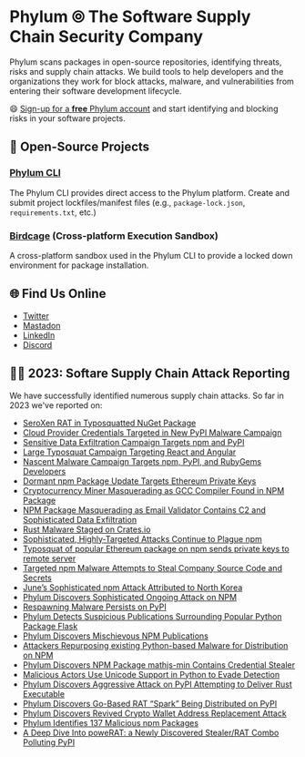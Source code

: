 # Phylum ⦾ The Software Supply Chain Security Company

<!--

**Here are some ideas to get you started:**

🙋‍♀️ A short introduction - what is your organization all about?
🌈 Contribution guidelines - how can the community get involved?
👩‍💻 Useful resources - where can the community find your docs? Is there anything else the community should know?
🍿 Fun facts - what does your team eat for breakfast?
🧙 Remember, you can do mighty things with the power of [Markdown](https://docs.github.com/github/writing-on-github/getting-started-with-writing-and-formatting-on-github/basic-writing-and-formatting-syntax)
-->

Phylum scans packages in open-source repositories, identifying threats, risks and supply chain attacks. We 
build tools to help developers and the organizations they work for block attacks, malware, and 
vulnerabilities from entering their software development lifecycle.

😄 [Sign-up for a **free** Phylum account](https://app.phylum.io) and start identifying and blocking risks in your software projects.

## 🔧 Open-Source Projects

### [Phylum CLI](https://github.com/phylum-dev/cli)
The Phylum CLI provides direct access to the Phylum platform. Create and submit project lockfiles/manifest files (e.g., `package-lock.json`, `requirements.txt`, etc.)

### [Birdcage](https://github.com/phylum-dev/birdcage) (Cross-platform Execution Sandbox)
A cross-platform sandbox used in the Phylum CLI to provide a locked down environment for package installation.

## 🌐 Find Us Online
* [Twitter](https://twitter.com/Phylum_IO)
* [Mastadon](https://infosec.exchange/@phylum)
* [LinkedIn](https://www.linkedin.com/company/phylum-io/)
* [Discord](https://discord.gg/Fe6pr5eW6p)

## 🧟‍♂️ 2023: Softare Supply Chain Attack Reporting
We have successfully identified numerous supply chain attacks. So far in 2023 we've reported on:
* [SeroXen RAT in Typosquatted NuGet Package](https://blog.phylum.io/phylum-discovers-seroxen-rat-in-typosquatted-nuget-package/)
* [Cloud Provider Credentials Targeted in New PyPI Malware Campaign](https://blog.phylum.io/cloud-provider-credentials-targeted-in-new-pypi-malware-campaign/)
* [Sensitive Data Exfiltration Campaign Targets npm and PyPI](https://blog.phylum.io/sensitive-data-exfiltration-campaign-targets-npm-and-pypi/)
* [Large Typosquat Campaign Targeting React and Angular](https://blog.phylum.io/large-typosquat-campaign-targeting-react-and-angular/)
* [Nascent Malware Campaign Targets npm, PyPI, and RubyGems Developers](https://blog.phylum.io/malware-campaign-targets-npm-pypi-and-rubygems-developers/)
* [Dormant npm Package Update Targets Ethereum Private Keys](https://blog.phylum.io/dormant-npm-package-update-targets-ethereum-private-keys/)
* [Cryptocurrency Miner Masquerading as GCC Compiler Found in NPM Package](https://blog.phylum.io/cryptocurrency-miner-masquerading-as-gcc-compiler-found-in-npm-package/)
* [NPM Package Masquerading as Email Validator Contains C2 and Sophisticated Data Exfiltration](https://blog.phylum.io/npm-emails-validator-package-malware/)
* [Rust Malware Staged on Crates.io](https://blog.phylum.io/rust-malware-staged-on-crates-io/)
* [Sophisticated, Highly-Targeted Attacks Continue to Plague npm](https://blog.phylum.io/sophisticated-highly-targeted-attacks-continue-to-plague-npm/)
* [Typosquat of popular Ethereum package on npm sends private keys to remote server](https://blog.phylum.io/typosquat-of-popular-ethereum-package-steals-private-keys/)
* [Targeted npm Malware Attempts to Steal Company Source Code and Secrets](https://blog.phylum.io/targeted-npm-malware-attempts-to-steal-developers-source-code-and-secrets/)
* [June’s Sophisticated npm Attack Attributed to North Korea](https://blog.phylum.io/junes-sophisticated-npm-attack-attributed-to-north-korea/)
* [Phylum Discovers Sophisticated Ongoing Attack on NPM](https://blog.phylum.io/sophisticated-ongoing-attack-discovered-on-npm/)
* [Respawning Malware Persists on PyPI](https://blog.phylum.io/respawning-malware-persists-on-pypi/)
* [Phylum Detects Suspicious Publications Surrounding Popular Python Package Flask](https://blog.phylum.io/phylum-detects-suspicious-publications-surrounding-popular-python-flask-package/)
* [Phylum Discovers Mischievous NPM Publications](https://blog.phylum.io/phylum-discovers-mischievous-npm-publications/)
* [Attackers Repurposing existing Python-based Malware for Distribution on NPM](https://blog.phylum.io/attackers-repurposing-existing-python-based-malware-for-distribution-on-npm/)
* [Phylum Discovers NPM Package mathjs-min Contains Credential Stealer](https://blog.phylum.io/phylum-discovers-npm-package-mathjs-min-contains-discord-token-grabber/)
* [Malicious Actors Use Unicode Support in Python to Evade Detection](https://blog.phylum.io/malicious-actors-use-unicode-support-in-python-to-evade-detection/)
* [Phylum Discovers Aggressive Attack on PyPI Attempting to Deliver Rust Executable](https://blog.phylum.io/phylum-discovers-another-attack-on-pypi/)
* [Phylum Discovers Go-Based RAT “Spark” Being Distributed on PyPI](https://blog.phylum.io/phylum-discovers-go-based-rat-spark-being-distributed-on-pypi/)
* [Phylum Discovers Revived Crypto Wallet Address Replacement Attack](https://blog.phylum.io/phylum-discovers-revived-crypto-wallet-address-replacement-attack/)
* [Phylum Identifies 137 Malicious npm Packages](https://blog.phylum.io/phylum-identifies-98-malicious-npm-packages/)
* [A Deep Dive Into poweRAT: a Newly Discovered Stealer/RAT Combo Polluting PyPI](https://blog.phylum.io/a-deep-dive-into-powerat-a-newly-discovered-stealer-rat-combo-polluting-pypi/)
